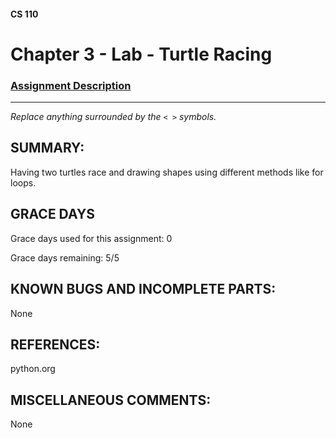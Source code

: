 #### CS 110
# Chapter 3 - Lab - Turtle Racing

### [Assignment Description](https://docs.google.com/document/d/1MWJnOpOaQL3yQb1-FVcj7SZLzLQRGZrbhnpyOL0v6mE/edit?usp=sharing)

***

_Replace anything surrounded by the `< >` symbols._

## SUMMARY:
 Having two turtles race and drawing shapes using different methods like for loops.

## GRACE DAYS
Grace days used for this assignment: 0

Grace days remaining: 5/5

## KNOWN BUGS AND INCOMPLETE PARTS:
 None

## REFERENCES:
 python.org

## MISCELLANEOUS COMMENTS:
 None
